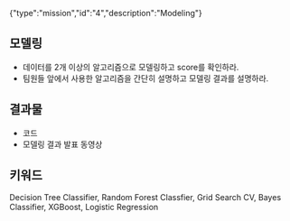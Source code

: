 {"type":"mission","id":"4","description":"Modeling"}
## 모델링 
* 데이터를 2개 이상의 알고리즘으로 모델링하고 score를 확인하라. 
* 팀원들 앞에서 사용한 알고리즘을 간단히 설명하고 모델링 결과를 설명하라.

## 결과물
* 코드
* 모델링 결과 발표 동영상

## 키워드
Decision Tree Classifier, Random Forest Classfier, Grid Search CV, Bayes Classifier, XGBoost, Logistic Regression
